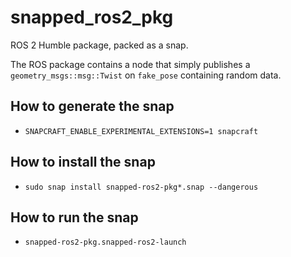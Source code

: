 # snapped_ros2_pkg
ROS 2 Humble package, packed as a snap.

The ROS package contains a node that simply publishes a `geometry_msgs::msg::Twist` on `fake_pose` containing random data.
## How to generate the snap
- `SNAPCRAFT_ENABLE_EXPERIMENTAL_EXTENSIONS=1 snapcraft`
## How to install the snap
- `sudo snap install snapped-ros2-pkg*.snap --dangerous`
## How to run the snap
- `snapped-ros2-pkg.snapped-ros2-launch`
